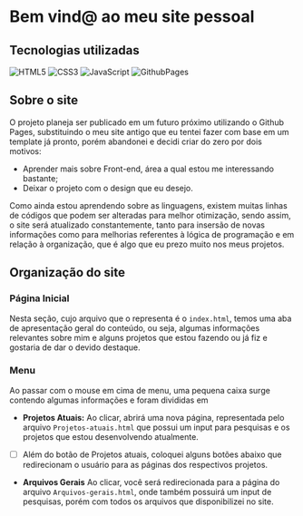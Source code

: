 # Bem vind@ ao meu site pessoal

## Tecnologias utilizadas

![HTML5](https://img.shields.io/badge/html5-%23E34F26.svg?style=for-the-badge&logo=html5&logoColor=white) 
![CSS3](https://img.shields.io/badge/css3-%231572B6.svg?style=for-the-badge&logo=css3&logoColor=white) 
![JavaScript](https://img.shields.io/badge/javascript-%23323330.svg?style=for-the-badge&logo=javascript&logoColor=%23F7DF1E) 
![GithubPages](https://img.shields.io/badge/github%20pages-121013?style=for-the-badge&logo=github&logoColor=white)

## Sobre o site

O projeto planeja ser publicado em um futuro próximo utilizando o Github Pages, substituindo o meu site antigo que eu tentei fazer com base em um template já pronto, porém abandonei e decidi criar do zero por dois motivos: 
* Aprender mais sobre Front-end, área a qual estou me interessando bastante;
* Deixar o projeto com o design que eu desejo.

Como ainda estou aprendendo sobre as linguagens, existem muitas linhas de códigos que podem ser alteradas para melhor otimização, sendo assim, o site será atualizado constantemente, tanto para insersão de novas informações como para melhorias referentes à lógica de programação e em relação à organização, que é algo que eu prezo muito nos meus projetos.

## Organização do site
### Página Inicial
Nesta seção, cujo arquivo que o representa é o `index.html`, temos uma aba de apresentação geral do conteúdo, ou seja, algumas informações relevantes sobre mim e alguns projetos que estou fazendo ou já fiz e gostaria de dar o devido destaque. 

### Menu
Ao passar com o mouse em cima de menu, uma pequena caixa surge contendo algumas informações e foram divididas em
* **Projetos Atuais:** Ao clicar, abrirá uma nova página, representada pelo arquivo `Projetos-atuais.html` que possui um input para pesquisas e os projetos que estou desenvolvendo atualmente. 
* [ ] Além do botão de Projetos atuais, coloquei alguns botões abaixo que redirecionam o usuário para as páginas dos respectivos projetos.
* **Arquivos Gerais** Ao clicar, você será redirecionada para a página do arquivo `Arquivos-gerais.html`, onde também possuirá um input de pesquisas, porém com todos os arquivos que disponibilizei no site.
